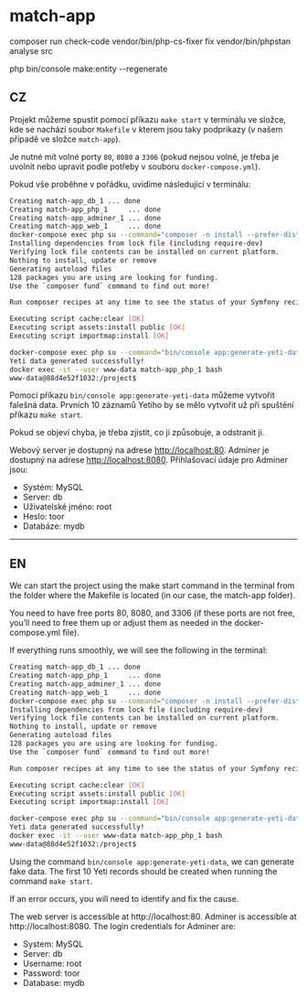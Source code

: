 # match-app

composer run check-code
vendor/bin/php-cs-fixer fix
vendor/bin/phpstan analyse src


php bin/console make:entity --regenerate

## CZ
Projekt můžeme spustit pomocí příkazu `make start` v terminálu ve složce, kde se nachází soubor `Makefile` v kterem jsou taky podprikazy (v našem případě ve složce `match-app`).

Je nutné mít volné porty `80`, `8080` a `3306` (pokud nejsou volné, je třeba je uvolnit nebo upravit podle potřeby v souboru `docker-compose.yml`).

Pokud vše proběhne v pořádku, uvidíme následující v terminálu:

```bash
Creating match-app_db_1 ... done
Creating match-app_php_1     ... done
Creating match-app_adminer_1 ... done
Creating match-app_web_1     ... done
docker-compose exec php su --command="composer -n install --prefer-dist" www-data
Installing dependencies from lock file (including require-dev)
Verifying lock file contents can be installed on current platform.
Nothing to install, update or remove
Generating autoload files
128 packages you are using are looking for funding.
Use the `composer fund` command to find out more!

Run composer recipes at any time to see the status of your Symfony recipes.

Executing script cache:clear [OK]
Executing script assets:install public [OK]
Executing script importmap:install [OK]

docker-compose exec php su --command="bin/console app:generate-yeti-data" www-data
Yeti data generated successfully!
docker exec -it --user www-data match-app_php_1 bash
www-data@88d4e52f1032:/project$ 

```

Pomocí příkazu ```bin/console app:generate-yeti-data``` můžeme vytvořit falešná data. 
Prvních 10 záznamů Yetiho by se mělo vytvořit už při spuštění příkazu ```make start```.

Pokud se objeví chyba, je třeba zjistit, co ji způsobuje, a odstranit ji.

Webový server je dostupný na adrese [http://localhost:80](http://localhost:80).
Adminer je dostupný na adrese [http://localhost:8080](http://localhost:8080).
Přihlašovací údaje pro Adminer jsou:
- Systém: MySQL
- Server: db
- Uživatelské jméno: root
- Heslo: toor
- Databáze: mydb




--------------------------------------------------------------------------------------------

## EN
We can start the project using the make start command in the terminal from the folder where the Makefile is located (in our case, the match-app folder).

You need to have free ports 80, 8080, and 3306 (if these ports are not free, you’ll need to free them up or adjust them as needed in the docker-compose.yml file).

If everything runs smoothly, we will see the following in the terminal:

```bash
Creating match-app_db_1 ... done
Creating match-app_php_1     ... done
Creating match-app_adminer_1 ... done
Creating match-app_web_1     ... done
docker-compose exec php su --command="composer -n install --prefer-dist" www-data
Installing dependencies from lock file (including require-dev)
Verifying lock file contents can be installed on current platform.
Nothing to install, update or remove
Generating autoload files
128 packages you are using are looking for funding.
Use the `composer fund` command to find out more!

Run composer recipes at any time to see the status of your Symfony recipes.

Executing script cache:clear [OK]
Executing script assets:install public [OK]
Executing script importmap:install [OK]

docker-compose exec php su --command="bin/console app:generate-yeti-data" www-data
Yeti data generated successfully!
docker exec -it --user www-data match-app_php_1 bash
www-data@88d4e52f1032:/project$ 

```

Using the command ```bin/console app:generate-yeti-data```, we can generate fake data. 
The first 10 Yeti records should be created when running the command ```make start```.

If an error occurs, you will need to identify and fix the cause.

The web server is accessible at http://localhost:80. Adminer is accessible at http://localhost:8080. The login credentials for Adminer are:

- System: MySQL
- Server: db
- Username: root
- Password: toor
- Database: mydb